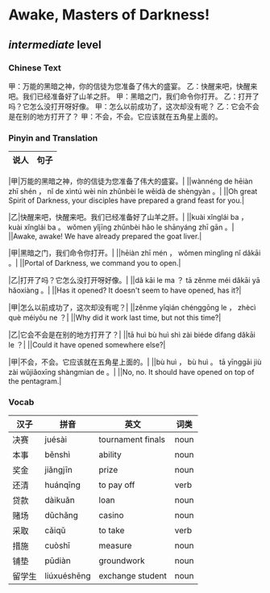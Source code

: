 # Awake, Masters of Darkness!
## *intermediate* level

### Chinese Text
甲：万能的黑暗之神，你的信徒为您准备了伟大的盛宴。
乙：快醒来吧，快醒来吧。我们已经准备好了山羊之肝。
甲：黑暗之门，我们命令你打开。
乙：打开了吗？它怎么没打开呀好像。
甲：怎么以前成功了，这次却没有呢？
乙：它会不会是在别的地方打开了？
甲：不会，不会。它应该就在五角星上面的。

### Pinyin and Translation
|说人|句子|
|----|----|

|甲|万能的黑暗之神，你的信徒为您准备了伟大的盛宴。|
||wànnéng de hēiàn zhī shén ， nǐ de xìntú wèi nín zhǔnbèi le wěidà de shèngyàn 。|
||Oh great Spirit of Darkness, your disciples have prepared a grand feast for you.|

|乙|快醒来吧，快醒来吧。我们已经准备好了山羊之肝。|
||kuài xǐnglái ba ， kuài xǐnglái ba 。 wǒmen yǐjīng zhǔnbèi hǎo le shānyáng zhī gān 。|
||Awake, awake! We have already prepared the goat liver.|

|甲|黑暗之门，我们命令你打开。|
||hēiàn zhī mén ， wǒmen mìnglìng nǐ dǎkāi 。|
||Portal of Darkness, we command you to open.|

|乙|打开了吗？它怎么没打开呀好像。|
||dǎ  kāi le ma ？ tā zěnme méi dǎkāi yā hǎoxiàng 。|
||Has it opened? It doesn't seem to have opened, has it?|

|甲|怎么以前成功了，这次却没有呢？|
||zěnme yǐqián chénggōng le ， zhècì què méiyǒu ne ？|
||Why did it work last time, but not this time?|

|乙|它会不会是在别的地方打开了？|
||tā huì bù huì shì zài biéde dìfang dǎkāi le ？|
||Could it have opened somewhere else?|

|甲|不会，不会。它应该就在五角星上面的。|
||bù huì ， bù huì 。 tā yīnggāi jiù zài wǔjiǎoxīng shàngmian de 。|
||No, no. It should have opened on top of the pentagram.|
### Vocab
|汉子|拼音|英文|词类|
|----|----|----|----|
|决赛|juésài|tournament finals|noun|
|本事|běnshì|ability|noun|
|奖金|jiǎngjīn|prize|noun|
|还清|huánqīng|to pay off|verb|
|贷款|dàikuǎn|loan|noun|
|赌场|dǔchǎng|casino|noun|
|采取|cǎiqǔ|to take|verb|
|措施|cuòshī|measure|noun|
|铺垫|pūdiàn|groundwork|noun|
|留学生|liúxuéshēng|exchange student|noun|